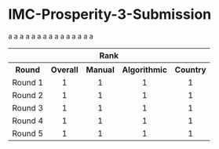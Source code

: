 # IMC-Prosperity-3-Submission
a
a
a
a
a
a
a
a
a
a
a
a
a
a
a

<table>
    <tr align="center">
        <th></th>
        <th colspan="3">Rank</th>
    </tr>
    <tr align="center">
        <th>Round</th>
        <th>Overall</th>
        <th>Manual</th>
        <th>Algorithmic</th>
        <th>Country</th>
    </tr>
    <tr align="center">
        <td>Round 1</td>
        <td>1</td>
        <td>1</td>
        <td>1</td>
        <td>1</td>
    </tr>
    <tr align="center">
        <td>Round 2</td>
        <td>1</td>
        <td>1</td>
        <td>1</td>
        <td>1</td>
    </tr>
    <tr align="center">
        <td>Round 3</td>
        <td>1</td>
        <td>1</td>
        <td>1</td>
        <td>1</td>
    </tr>
    <tr align="center">
        <td>Round 4</td>
        <td>1</td>
        <td>1</td>
        <td>1</td>
        <td>1</td>
    </tr>
    <tr align="center">
        <td>Round 5</td>
        <td>1</td>
        <td>1</td>
        <td>1</td>
        <td>1</td>
    </tr>
</table>
